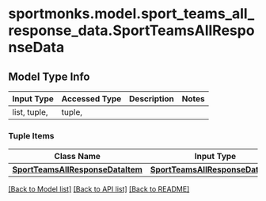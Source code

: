# sportmonks.model.sport_teams_all_response_data.SportTeamsAllResponseData

## Model Type Info
Input Type | Accessed Type | Description | Notes
------------ | ------------- | ------------- | -------------
list, tuple,  | tuple,  |  | 

### Tuple Items
Class Name | Input Type | Accessed Type | Description | Notes
------------- | ------------- | ------------- | ------------- | -------------
[**SportTeamsAllResponseDataItem**](SportTeamsAllResponseDataItem.md) | [**SportTeamsAllResponseDataItem**](SportTeamsAllResponseDataItem.md) | [**SportTeamsAllResponseDataItem**](SportTeamsAllResponseDataItem.md) |  | 

[[Back to Model list]](../../README.md#documentation-for-models) [[Back to API list]](../../README.md#documentation-for-api-endpoints) [[Back to README]](../../README.md)

